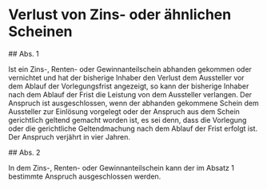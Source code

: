 # Verlust von Zins- oder ähnlichen Scheinen



\#\# Abs. 1

 Ist ein Zins\-, Renten\- oder Gewinnanteilschein abhanden gekommen oder vernichtet und hat der bisherige Inhaber den Verlust dem Aussteller vor dem Ablauf der Vorlegungsfrist angezeigt, so kann der bisherige Inhaber nach dem Ablauf der Frist die Leistung von dem Aussteller verlangen. Der Anspruch ist ausgeschlossen, wenn der abhanden gekommene Schein dem Aussteller zur Einlösung vorgelegt oder der Anspruch aus dem Schein gerichtlich geltend gemacht worden ist, es sei denn, dass die Vorlegung oder die gerichtliche Geltendmachung nach dem Ablauf der Frist erfolgt ist. Der Anspruch verjährt in vier Jahren.

\#\# Abs. 2

 In dem Zins\-, Renten\- oder Gewinnanteilschein kann der im Absatz 1 bestimmte Anspruch ausgeschlossen werden. 

